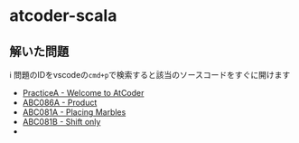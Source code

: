 # atcoder-scala

## 解いた問題
ℹ️ 問題のIDをvscodeの`cmd+p`で検索すると該当のソースコードをすぐに開けます

- [PracticeA - Welcome to AtCoder](https://atcoder.jp/contests/abs/tasks/practice_1)
- [ABC086A - Product](https://atcoder.jp/contests/abs/tasks/abc086_a)
- [ABC081A - Placing Marbles](https://atcoder.jp/contests/abs/tasks/abc081_a)
- [ABC081B - Shift only](https://atcoder.jp/contests/abs/tasks/abc081_b)
-